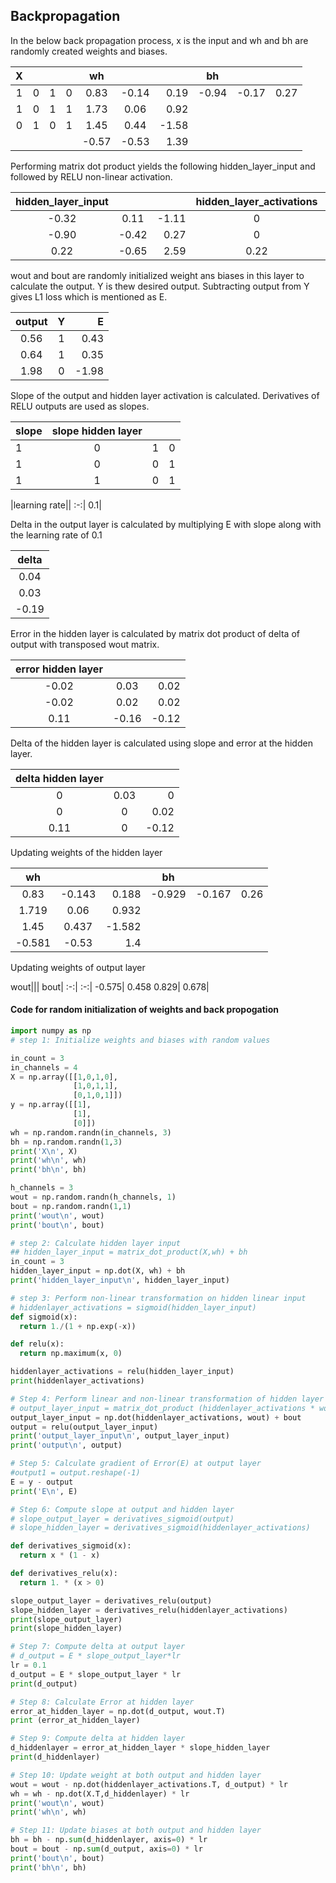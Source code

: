 ## Backpropagation

In the below back propagation process, x is the input and wh and bh are randomly created weights and biases.

|X||||           wh|||             bh|||
:-:|:-:|:-:|:-:| :-:|:-:|-:|       :-:|:-:|-:|
|1|0|1|0|        0.83|-0.14|0.19|  -0.94|-0.17|0.27|
|1|0|1|1|        1.73|0.06|0.92|
|0|1|0|1|        1.45|0.44|-1.58|
| ||||           -0.57|-0.53|1.39|      

Performing matrix dot product yields the following hidden_layer_input and followed by RELU non-linear activation.

hidden_layer_input||| hidden_layer_activations||| wout|  bout|
:-:|:-:|-:|           :-:|:-:|-:|                 :-|    :-|
|-0.32|0.11|-1.11|    0|0.11|0|                   -0.58| 0.47|
|-0.90|-0.42|0.27|    0|0|0.27|                    0.83|
|0.22|-0.65|2.59|     0.22|0|2.59|                 0.63|

wout and bout are randomly initialized weight ans biases in this layer to calculate the output. Y is thew desired output. Subtracting output from Y gives L1 loss which is mentioned as E.

output|Y|E|
:-:|:-:|-:|
0.56| 1 |0.43
0.64| 1 |0.35
1.98| 0 |-1.98

Slope of the output and hidden layer activation is calculated. Derivatives of RELU outputs are used as slopes.

slope|slope hidden layer|||
:-|    :-:|:-:|-:|
1|     0|1|0
1|     0|0|1
1|     1|0|1


|learning rate||
:-:|
0.1|

Delta in the output layer is calculated by multiplying E with slope along with the learning rate of 0.1

delta|
:-:|
0.04|
0.03|
-0.19|                

Error in the hidden layer is calculated by matrix dot product of delta  of output with transposed wout matrix.

error hidden layer||| 
:-:|:-:|-:|                    
-0.02|0.03|0.02|                    
-0.02|0.02|0.02|                    
0.11|-0.16|-0.12| 

Delta of the hidden layer is calculated using slope and error at the hidden layer.

delta hidden layer||| 
:-:|:-:|-:| 
0|0.03|0|                    
0|0|0.02|                    
0.11|0|-0.12| 

Updating weights of the hidden layer

wh|||             bh|||
:-:|:-:|-:|       :-:|:-:|-:|
0.83|-0.143|0.188|  -0.929|-0.167|0.26|
1.719|0.06|0.932|
1.45|0.437|-1.582|
-0.581|-0.53|1.4|  

Updating weights of output layer

wout|||  bout|
:-:|     :-:|
-0.575|  0.458
0.829|
0.678|

#### Code for random initialization of weights and back propogation
```python
import numpy as np
# step 1: Initialize weights and biases with random values

in_count = 3
in_channels = 4
X = np.array([[1,0,1,0],
              [1,0,1,1],
              [0,1,0,1]])
y = np.array([[1], 
              [1], 
              [0]])
wh = np.random.randn(in_channels, 3)
bh = np.random.randn(1,3)
print('X\n', X)
print('wh\n', wh)
print('bh\n', bh)

h_channels = 3
wout = np.random.randn(h_channels, 1)
bout = np.random.randn(1,1)
print('wout\n', wout)
print('bout\n', bout)

# step 2: Calculate hidden layer input
## hidden_layer_input = matrix_dot_product(X,wh) + bh
in_count = 3
hidden_layer_input = np.dot(X, wh) + bh
print('hidden_layer_input\n', hidden_layer_input)

# step 3: Perform non-linear transformation on hidden linear input
# hiddenlayer_activations = sigmoid(hidden_layer_input)
def sigmoid(x):
  return 1./(1 + np.exp(-x))

def relu(x):
  return np.maximum(x, 0)

hiddenlayer_activations = relu(hidden_layer_input)
print(hiddenlayer_activations)

# Step 4: Perform linear and non-linear transformation of hidden layer activation at output layer
# output_layer_input = matrix_dot_product (hiddenlayer_activations * wout ) + bout output; output_layer_activations = sigmoid(output_layer_input)
output_layer_input = np.dot(hiddenlayer_activations, wout) + bout
output = relu(output_layer_input)
print('output_layer_input\n', output_layer_input)
print('output\n', output)

# Step 5: Calculate gradient of Error(E) at output layer
#output1 = output.reshape(-1)
E = y - output
print('E\n', E)

# Step 6: Compute slope at output and hidden layer
# slope_output_layer = derivatives_sigmoid(output)
# slope_hidden_layer = derivatives_sigmoid(hiddenlayer_activations)

def derivatives_sigmoid(x):
  return x * (1 - x)

def derivatives_relu(x):
  return 1. * (x > 0) 

slope_output_layer = derivatives_relu(output)
slope_hidden_layer = derivatives_relu(hiddenlayer_activations)
print(slope_output_layer)
print(slope_hidden_layer)

# Step 7: Compute delta at output layer
# d_output = E * slope_output_layer*lr
lr = 0.1
d_output = E * slope_output_layer * lr
print(d_output)

# Step 8: Calculate Error at hidden layer
error_at_hidden_layer = np.dot(d_output, wout.T)
print (error_at_hidden_layer)

# Step 9: Compute delta at hidden layer
d_hiddenlayer = error_at_hidden_layer * slope_hidden_layer
print(d_hiddenlayer)

# Step 10: Update weight at both output and hidden layer
wout = wout - np.dot(hiddenlayer_activations.T, d_output) * lr
wh = wh - np.dot(X.T,d_hiddenlayer) * lr
print('wout\n', wout)
print('wh\n', wh)

# Step 11: Update biases at both output and hidden layer
bh = bh - np.sum(d_hiddenlayer, axis=0) * lr
bout = bout - np.sum(d_output, axis=0) * lr
print('bout\n', bout)
print('bh\n', bh)